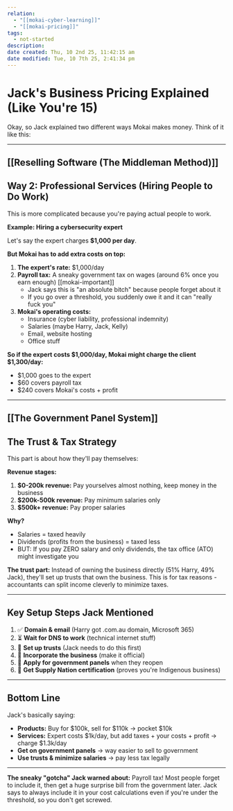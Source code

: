 ```yaml
---
relation:
  - "[[mokai-cyber-learning]]"
  - "[[mokai-pricing]]"
tags:
  - not-started
description:
date created: Thu, 10 2nd 25, 11:42:15 am
date modified: Tue, 10 7th 25, 2:41:34 pm
---
```


# Jack's Business Pricing Explained (Like You're 15)

Okay, so Jack explained two different ways Mokai makes money. Think of it like this:

---

[[Reselling Software (The Middleman Method)]]
---

## **Way 2: Professional Services (Hiring People to Do Work)**

This is more complicated because you're paying actual people to work.

**Example: Hiring a cybersecurity expert**

Let's say the expert charges **$1,000 per day**.

**But Mokai has to add extra costs on top:**

1. **The expert's rate:** $1,000/day
2. **Payroll tax:** A sneaky government tax on wages (around 6% once you earn enough) [[mokai-important]]
    - Jack says this is "an absolute bitch" because people forget about it
    - If you go over a threshold, you suddenly owe it and it can "really fuck you"
3. **Mokai's operating costs:**
    - Insurance (cyber liability, professional indemnity)
    - Salaries (maybe Harry, Jack, Kelly)
    - Email, website hosting
    - Office stuff

**So if the expert costs $1,000/day, Mokai might charge the client $1,300/day:**

- $1,000 goes to the expert
- $60 covers payroll tax
- $240 covers Mokai's costs + profit

---

[[The Government Panel System]]
---

## **The Trust & Tax Strategy**

This part is about how they'll pay themselves:

**Revenue stages:**

1. **$0-200k revenue:** Pay yourselves almost nothing, keep money in the business
2. **$200k-500k revenue:** Pay minimum salaries only
3. **$500k+ revenue:** Pay proper salaries

**Why?**

- Salaries = taxed heavily
- Dividends (profits from the business) = taxed less
- BUT: If you pay ZERO salary and only dividends, the tax office (ATO) might investigate you

**The trust part:** Instead of owning the business directly (51% Harry, 49% Jack), they'll set up trusts that own the business. This is for tax reasons - accountants can split income cleverly to minimize taxes.

---

## **Key Setup Steps Jack Mentioned**

1. ✅ **Domain & email** (Harry got .com.au domain, Microsoft 365)
2. ⏳ **Wait for DNS to work** (technical internet stuff)
3. 🔄 **Set up trusts** (Jack needs to do this first)
4. 🔄 **Incorporate the business** (make it official)
5. 🔄 **Apply for government panels** when they reopen
6. 🔄 **Get Supply Nation certification** (proves you're Indigenous business)

---

## **Bottom Line**

Jack's basically saying:

- **Products:** Buy for $100k, sell for $110k → pocket $10k
- **Services:** Expert costs $1k/day, but add taxes + your costs + profit → charge $1.3k/day
- **Get on government panels** → way easier to sell to government
- **Use trusts & minimize salaries** → pay less tax legally

---

**The sneaky "gotcha" Jack warned about:** Payroll tax! Most people forget to include it, then get a huge surprise bill from the government later. Jack says to always include it in your cost calculations even if you're under the threshold, so you don't get screwed.
